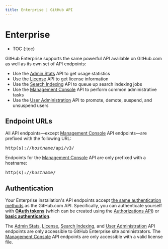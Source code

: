 ```yaml
---
title: Enterprise | GitHub API
---
```


# Enterprise

* TOC
{:toc}

GitHub Enterprise supports the same powerful API available on GitHub.com as well as its own set of API endpoints:

- Use the [Admin Stats][] API to get usage statistics
- Use the [License][] API to get license information
- Use the [Search Indexing][] API to queue up search indexing jobs
- Use the [Management Console][] API to perform common administrative tasks
- Use the [User Administration][] API to promote, demote, suspend, and unsuspend users

[Admin Stats]: admin_stats/
[License]: license/
[Search Indexing]: search_indexing/
[Management Console]: management_console/
[User Administration]: /v3/users/administration/

## Endpoint URLs

All API endpoints—except [Management Console][] API endpoints—are prefixed with the following URL:

<pre class="terminal">
http(s)://<em>hostname</em>/api/v3/
</pre>

Endpoints for the [Management Console][] API are only prefixed with a hostname:

<pre class="terminal">
http(s)://<em>hostname</em>/
</pre>

## Authentication

Your Enterprise installation's API endpoints accept [the same authentication methods](http://developer.github.com/v3/#authentication) as the GitHub.com API. Specifically, you can authenticate yourself with **[OAuth tokens][]** (which can be created using the [Authorizations API][]) or **[basic authentication][]**.

[OAuth tokens]: /v3/oauth/
[basic authentication]: /v3/#basic-authentication

The [Admin Stats][], [License][], [Search Indexing][], and [User Administration][] API endpoints are only accessible to GitHub Enterprise site administrators. The [Management Console][] API endpoints are only accessible with a valid license file.

[Authorizations API]: /v3/oauth_authorizations/#create-a-new-authorization
